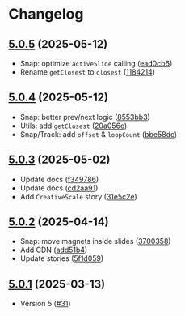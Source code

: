 # Changelog

## [5.0.5](https://github.com/antonbobrov/vevet/compare/v5.0.4...v5.0.5) (2025-05-12)

* Snap: optimize `activeSlide` calling ([ead0cb6](https://github.com/antonbobrov/vevet/commit/ead0cb67c19e984a454ccdd8e1d6dae98b706195))
* Rename `getClosest` to `closest` ([1184214](https://github.com/antonbobrov/vevet/commit/11842149d91c4791db032be2d2bb748496ac1774))

## [5.0.4](https://github.com/antonbobrov/vevet/compare/v5.0.3...v5.0.4) (2025-05-12)

* Snap: better prev/next logic ([8553bb3](https://github.com/antonbobrov/vevet/commit/8553bb39cd642648b89a6c01c35ef8598bffd842))
* Utils: add `getClosest` ([20a056e](https://github.com/antonbobrov/vevet/commit/20a056ebc06dbdf55d8e2565017b5df41fbe45f5))
* Snap/Track: add `offset` & `loopCount` ([bbe58dc](https://github.com/antonbobrov/vevet/commit/bbe58dc2f84e2adecdc34a2031cf4d0b070593c0))

## [5.0.3](https://github.com/antonbobrov/vevet/compare/v5.0.2...v5.0.3) (2025-05-02)

* Update docs ([f349786](https://github.com/antonbobrov/vevet/commit/f3497860737a99c7176e4c68a909ba523f046562))
* Update docs ([cd2aa91](https://github.com/antonbobrov/vevet/commit/cd2aa91df76c92a56ce7ed0acdb2f846d1a8b25f))
* Add `CreativeScale` story ([31e5c2e](https://github.com/antonbobrov/vevet/commit/31e5c2e6acce9250336dac097ca6c805f261ae0f))

## [5.0.2](https://github.com/antonbobrov/vevet/compare/v5.0.1...v5.0.2) (2025-04-14)

* Snap: move magnets inside slides ([3700358](https://github.com/antonbobrov/vevet/commit/3700358edc352cc8125aac3644ac1c61c283ba54))
* Add CDN ([add51b4](https://github.com/antonbobrov/vevet/commit/add51b4a2768d7464e3546951b911154def7a365))
* Update stories ([5f1d059](https://github.com/antonbobrov/vevet/commit/5f1d05987f461028d2946cf0ce38ed725ee95f0c))

## [5.0.1](https://github.com/antonbobrov/vevet/compare/v5.0.0...v5.0.1) (2025-03-13)

* Version 5 ([#31](https://github.com/antonbobrov/vevet/pull/31))
